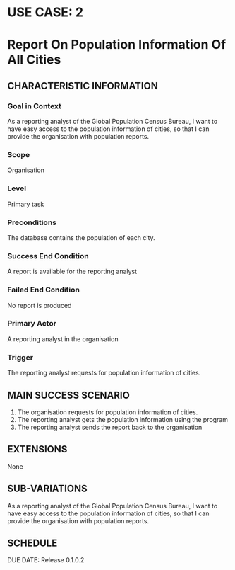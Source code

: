 # USE CASE: 2
# Report On Population Information Of All Cities

## CHARACTERISTIC INFORMATION
### Goal in Context
As a reporting analyst of the Global Population Census Bureau, I want to have easy access to the population information of cities, so that I can provide the organisation with population reports.
### Scope
Organisation
### Level
Primary task
### Preconditions
The database contains the population of each city.
### Success End Condition
A report is available for the reporting analyst
### Failed End Condition
No report is produced
### Primary Actor
A reporting analyst in the organisation
### Trigger
The reporting analyst requests for population information of cities.

## MAIN SUCCESS SCENARIO
1. The organisation requests for population information of cities.
2. The reporting analyst gets the population information using the program
3. The reporting analyst sends the report back to the organisation

## EXTENSIONS
None

## SUB-VARIATIONS
As a reporting analyst of the Global Population Census Bureau, I want to have easy access to the population information of cities, so that I can provide the organisation with population reports.

## SCHEDULE
DUE DATE: Release 0.1.0.2
